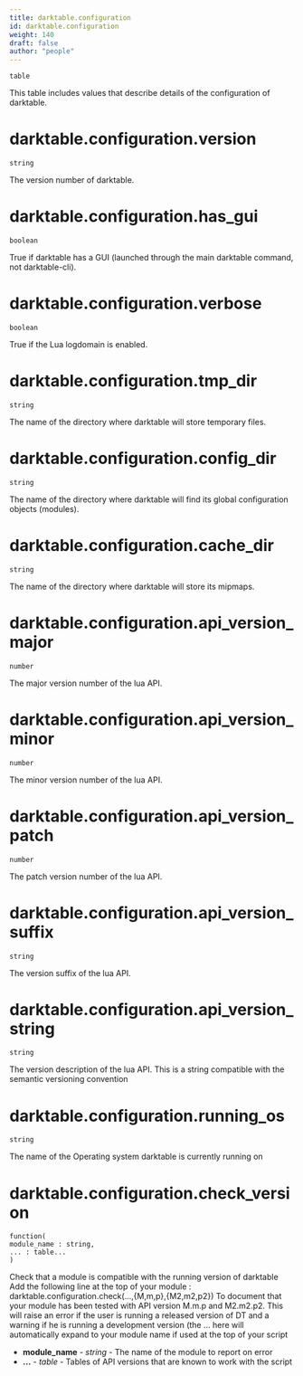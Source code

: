 ```yaml
---
title: darktable.configuration
id: darktable.configuration
weight: 140
draft: false
author: "people"
---
```


`table`

This table includes values that describe details of the configuration of darktable.

# darktable.configuration.version

`string`

The version number of darktable.

# darktable.configuration.has_gui

`boolean`

True if darktable has a GUI (launched through the main darktable command, not darktable-cli).

# darktable.configuration.verbose

`boolean`

True if the Lua logdomain is enabled.

# darktable.configuration.tmp_dir

`string`

The name of the directory where darktable will store temporary files.

# darktable.configuration.config_dir

`string`

The name of the directory where darktable will find its global configuration objects (modules).

# darktable.configuration.cache_dir

`string`

The name of the directory where darktable will store its mipmaps.

# darktable.configuration.api_version_major

`number`

The major version number of the lua API.


# darktable.configuration.api_version_minor

`number`

The minor version number of the lua API.

# darktable.configuration.api_version_patch

`number`

The patch version number of the lua API.

# darktable.configuration.api_version_suffix

`string`

The version suffix of the lua API.

# darktable.configuration.api_version_string

`string`

The version description of the lua API. This is a string compatible with the semantic versioning convention

# darktable.configuration.running_os

`string`

The name of the Operating system darktable is currently running on

# darktable.configuration.check_version

```
function(
module_name : string,
... : table...
)
```

Check that a module is compatible with the running version of darktable
Add the following line at the top of your module :
darktable.configuration.check(...,{M,m,p},{M2,m2,p2})
To document that your module has been tested with API version M.m.p and M2.m2.p2.
This will raise an error if the user is running a released version of DT and a warning if he
is running a development version
(the ... here will automatically expand to your module name if used at the top of your script

* **module_name** - _string_ - The name of the module to report on error
* **...** - _table_ - Tables of API versions that are known to work with the script
